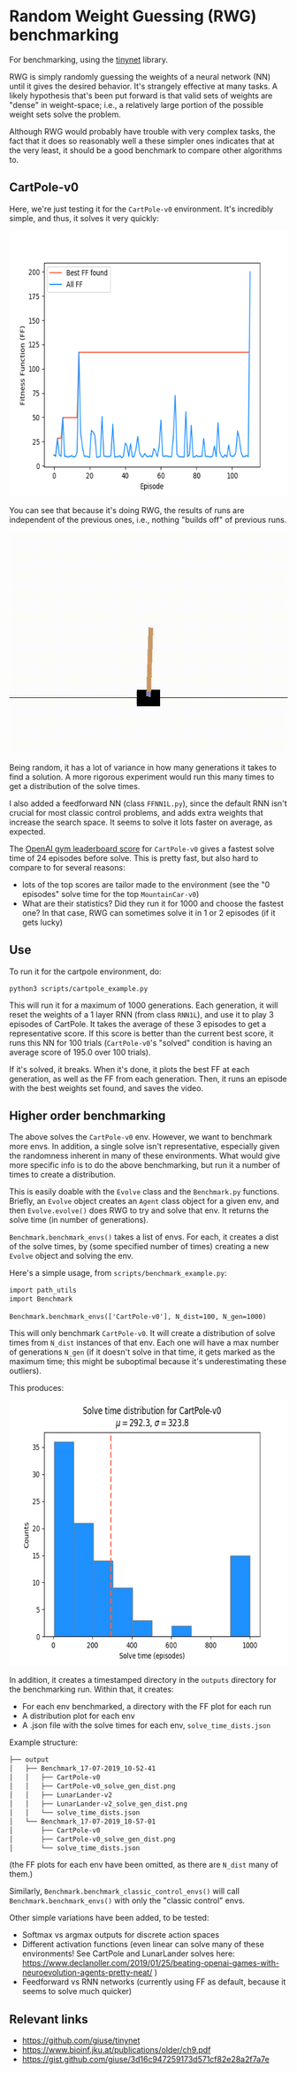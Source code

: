 
# Random Weight Guessing (RWG) benchmarking

For benchmarking, using the [tinynet](https://github.com/giuse/tinynet) library.

RWG is simply randomly guessing the weights of a neural network (NN) until it gives the desired behavior. It's strangely effective at many tasks. A likely hypothesis that's been put forward is that valid sets of weights are "dense" in weight-space; i.e., a relatively large portion of the possible weight sets solve the problem.

Although RWG would probably have trouble with very complex tasks, the fact that it does so reasonably well a these simpler ones indicates that at the very least, it should be a good benchmark to compare other algorithms to.

## CartPole-v0

Here, we're just testing it for the `CartPole-v0` environment. It's incredibly simple, and thus, it solves it very quickly:

<p align="center">
  <img width="640" height="480" src="misc/NE_cartpole_FF.png">
</p>

You can see that because it's doing RWG, the results of runs are independent of the previous ones, i.e., nothing "builds off" of previous runs.

<p align="center">
  <img width="600" height="400" src="misc/cartpole-v0_ep.gif">
</p>

Being random, it has a lot of variance in how many generations it takes to find a solution. A more rigorous experiment would run this many times to get a distribution of the solve times.

I also added a feedforward NN (class `FFNN1L.py`), since the default RNN isn't crucial for most classic control problems, and adds extra weights that increase the search space. It seems to solve it lots faster on average, as expected.

The [OpenAI gym leaderboard score](https://github.com/openai/gym/wiki/Leaderboard#cartpole-v0) for `CartPole-v0` gives a fastest solve time of 24 episodes before solve. This is pretty fast, but also hard to compare to for several reasons:

* lots of the top scores are tailor made to the environment (see the "0 episodes" solve time for the top `MountainCar-v0`)
* What are their statistics? Did they run it for 1000 and choose the fastest one? In that case, RWG can sometimes solve it in 1 or 2 episodes (if it gets lucky)

## Use

To run it for the cartpole environment, do:

```
python3 scripts/cartpole_example.py
```

This will run it for a maximum of 1000 generations. Each generation, it will reset the weights of a 1 layer RNN (from class `RNN1L`), and use it to play 3 episodes of CartPole. It takes the average of these 3 episodes to get a representative score. If this score is better than the current best score, it runs this NN for 100 trials (`CartPole-v0`'s "solved" condition is having an average score of 195.0 over 100 trials).

If it's solved, it breaks. When it's done, it plots the best FF at each generation, as well as the FF from each generation. Then, it runs an episode with the best weights set found, and saves the video.


## Higher order benchmarking

The above solves the `CartPole-v0` env. However, we want to benchmark more envs. In addition, a single solve isn't representative, especially given the randomness inherent in many of these environments. What would give more specific info is to do the above benchmarking, but run it a number of times to create a distribution.

This is easily doable with the `Evolve` class and the `Benchmark.py` functions. Briefly, an `Evolve` object creates an `Agent` class object for a given env, and then `Evolve.evolve()` does RWG to try and solve that env. It returns the solve time (in number of generations).

`Benchmark.benchmark_envs()` takes a list of envs. For each, it creates a dist of the solve times, by (some specified number of times) creating a new `Evolve` object and solving the env.

Here's a simple usage, from `scripts/benchmark_example.py`:

```
import path_utils
import Benchmark

Benchmark.benchmark_envs(['CartPole-v0'], N_dist=100, N_gen=1000)
```

This will only benchmark `CartPole-v0`. It will create a distribution of solve times from `N_dist` instances of that env. Each one will have a max number of generations `N_gen` (if it doesn't solve in that time, it gets marked as the maximum time; this might be suboptimal because it's underestimating these outliers).

This produces:

<p align="center">
  <img width="640" height="480" src="misc/CartPole-v0_solve_gen_dist.png">
</p>

In addition, it creates a timestamped directory in the `outputs` directory for the benchmarking run. Within that, it creates:

* For each env benchmarked, a directory with the FF plot for each run
* A distribution plot for each env
* A .json file with the solve times for each env, `solve_time_dists.json`

Example structure:

```
├── output
│   ├── Benchmark_17-07-2019_10-52-41
│   │   ├── CartPole-v0
│   │   ├── CartPole-v0_solve_gen_dist.png
│   │   ├── LunarLander-v2
│   │   ├── LunarLander-v2_solve_gen_dist.png
│   │   └── solve_time_dists.json
│   └── Benchmark_17-07-2019_10-57-01
│       ├── CartPole-v0
│       ├── CartPole-v0_solve_gen_dist.png
│       └── solve_time_dists.json
```

(the FF plots for each env have been omitted, as there are `N_dist` many of them.)

Similarly, `Benchmark.benchmark_classic_control_envs()` will call `Benchmark.benchmark_envs()` with only the "classic control" envs.

Other simple variations have been added, to be tested:

* Softmax vs argmax outputs for discrete action spaces
* Different activation functions (even linear can solve many of these environments! See CartPole and LunarLander solves here: https://www.declanoller.com/2019/01/25/beating-openai-games-with-neuroevolution-agents-pretty-neat/ )
* Feedforward vs RNN networks (currently using FF as default, because it seems to solve much quicker)



## Relevant links

* https://github.com/giuse/tinynet
* https://www.bioinf.jku.at/publications/older/ch9.pdf
* https://gist.github.com/giuse/3d16c947259173d571cf82e28a2f7a7e

